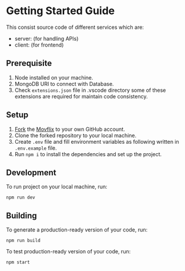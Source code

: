 # Getting Started Guide

This consist source code of different services which are:

- server: (for handling APIs)
- client: (for frontend)

## Prerequisite

1. Node installed on your machine.
2. MongoDB URI to connect with Database.
3. Check `extensions.json` file in .vscode directory some of these extensions are required for maintain code consistency.

## Setup

1. [Fork](https://docs.github.com/en/get-started/quickstart/fork-a-repo) the [Movflix](https://github.com/Sunny-unik/Movflix) to your own GitHub account.
2. Clone the forked repository to your local machine.
3. Create `.env` file and fill environment variables as following written in `.env.example` file.
4. Run `npm i` to install the dependencies and set up the project.

## Development

To run project on your local machine, run:

```shell
npm run dev
```

## Building

To generate a production-ready version of your code, run:

```shell
npm run build
```

To test production-ready version of your code, run:

```shell
npm start
```
